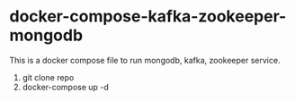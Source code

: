 # docker-compose-kafka-zookeeper-mongodb
This is a docker compose file to run mongodb, kafka, zookeeper service.

1. git clone repo
2. docker-compose up -d